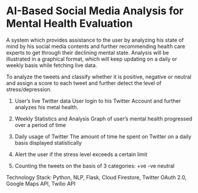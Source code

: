 # AI-Based Social Media Analysis for Mental Health Evaluation
A system which provides assistance to the user by analyzing his state of mind by his social media contents and further recommending health care experts to get through their declining mental state. Analysis will be illustrated in a graphical format, which will keep updating on a daily or weekly basis while fetching live data.

To analyze the tweets and classify whether it is positive, negative or neutral and assign a score to each tweet and further detect the level of stress/depression.

1. User’s live Twitter data
	User  login to his Twitter Account and further analyzes his metal health.

2. Weekly Statistics and Analysis
	Graph of user’s mental health progressed over a period of time

3. Daily usage of Twitter
	The amount of time he spent on Twitter on a daily basis displayed statistically

4. Alert the user if the stress level exceeds a certain limit

5. Counting the tweets on the basis of 3 categories: +ve -ve neutral

Technology Stack: Python, NLP, Flask, Cloud Firestore, Twitter OAuth 2.0, Google Maps API, Twilio API
